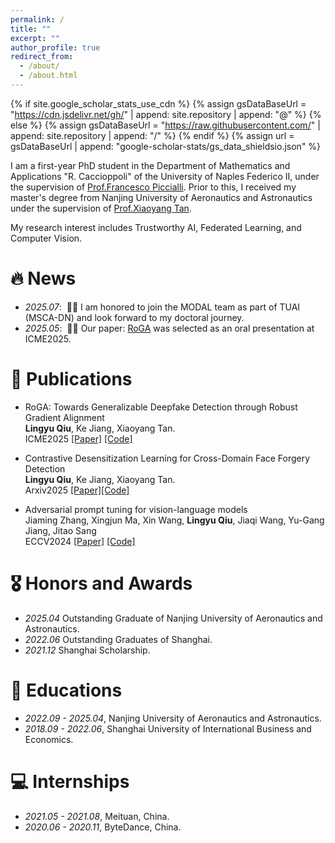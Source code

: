 ```yaml
---
permalink: /
title: ""
excerpt: ""
author_profile: true
redirect_from:  
  - /about/
  - /about.html
---
```


{% if site.google_scholar_stats_use_cdn %}
{% assign gsDataBaseUrl = "https://cdn.jsdelivr.net/gh/" | append: site.repository | append: "@" %}
{% else %}
{% assign gsDataBaseUrl = "https://raw.githubusercontent.com/" | append: site.repository | append: "/" %}
{% endif %}
{% assign url = gsDataBaseUrl | append: "google-scholar-stats/gs_data_shieldsio.json" %}

<span class='anchor' id='about-me'></span>

I am a first-year PhD student in the Department of Mathematics and Applications "R. Caccioppoli" of the University of Naples Federico II, under the supervision of [Prof.Francesco Piccialli](https://scholar.google.com/citations?user=CLNn_9gAAAAJ).
Prior to this, I received my master's degree from Nanjing University of Aeronautics and Astronautics under the supervision of [Prof.Xiaoyang Tan](https://scholar.google.com/citations?user=rHMtSOYAAAAJ). 

My research interest includes Trustworthy AI, Federated Learning, and Computer Vision.
# 🔥 News

- *2025.07*: &nbsp;🎉🎉 I am honored to join the MODAL team as part of TUAI (MSCA-DN) and look forward to my doctoral journey.
- *2025.05*: &nbsp;🎉🎉 Our paper: [RoGA](https://arxiv.org/pdf/2505.20653?) was selected as an oral presentation at ICME2025.

# 📝 Publications 



- RoGA: Towards Generalizable Deepfake Detection through Robust Gradient Alignment                        
  **Lingyu Qiu**, Ke Jiang, Xiaoyang Tan.                                   
  ICME2025 
  [[Paper]](https://arxiv.org/pdf/2505.20653)
  [[Code]](https://github.com/Lynn0925/RoGA)

- Contrastive Desensitization Learning for Cross-Domain Face Forgery Detection                         
**Lingyu Qiu**, Ke Jiang, Xiaoyang Tan.                        
 Arxiv2025
[[Paper]](https://arxiv.org/pdf/2505.20675)[[Code]](https://github.com/Lynn0925/RoGA)

- Adversarial prompt tuning for vision-language models                         
Jiaming Zhang, Xingjun Ma, Xin Wang, **Lingyu Qiu**, Jiaqi Wang, Yu-Gang Jiang, Jitao Sang                      
  ECCV2024 [[Paper]](https://link.springer.com/chapter/10.1007/978-3-031-72995-9_4) [[Code]](https://github.com/jiamingzhang94/Adversarial-Prompt-Tuning)



# 🎖 Honors and Awards
- *2025.04* Outstanding Graduate of Nanjing University of Aeronautics and Astronautics.
- *2022.06* Outstanding Graduates of Shanghai. 
- *2021.12* Shanghai Scholarship. 
# 📖 Educations
- *2022.09 - 2025.04*, Nanjing University of Aeronautics and Astronautics. 
- *2018.09 - 2022.06*, Shanghai University of International Business and Economics. 


# 💻 Internships
- *2021.05 - 2021.08*, Meituan, China.
- *2020.06 - 2020.11*, ByteDance, China.
